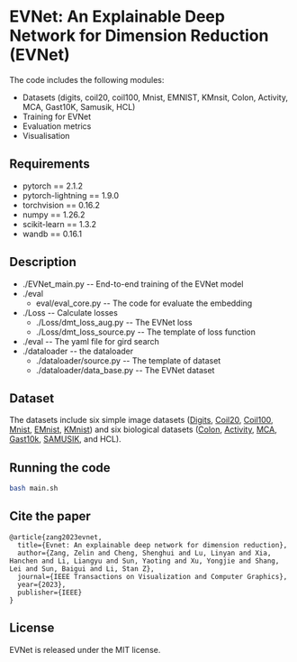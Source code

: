 
# EVNet: An Explainable Deep Network for Dimension Reduction (EVNet)

The code includes the following modules:
* Datasets (digits, coil20, coil100, Mnist, EMNIST, KMnsit, Colon, Activity, MCA, Gast10K, Samusik, HCL)
* Training for EVNet
* Evaluation metrics 
* Visualisation

## Requirements

* pytorch == 2.1.2
* pytorch-lightning == 1.9.0
* torchvision == 0.16.2
* numpy == 1.26.2
* scikit-learn == 1.3.2
* wandb == 0.16.1

## Description

* ./EVNet_main.py -- End-to-end training of the EVNet model
* ./eval
  * eval/eval_core.py -- The code for evaluate the embedding 
* ./Loss -- Calculate losses
  * ./Loss/dmt_loss_aug.py -- The EVNet loss
  * ./Loss/dmt_loss_source.py -- The template of loss function 
* ./eval -- The yaml file for gird search
* ./dataloader -- the dataloader
  * ./dataloader/source.py -- The template of dataset 
  * ./dataloader/data_base.py -- The EVNet dataset 

## Dataset

The datasets include six simple image datasets ([Digits](https://scikit-learn.org/stable/auto\_examples/datasets/plot\_digits\_last\_image.html), [Coil20](https://www.cs.columbia.edu/CAVE/software/softlib/coil-20.php), [Coil100](https://www.cs.columbia.edu/CAVE/software/softlib/coil-100.php), [Mnist](https://archive.ics.uci.edu/ml/datasets/Optical+Recognition+of+Handwritten+Digits), [EMnist](https://www.tensorflow.org/datasets/catalog/emnist), [KMnist](https://www.tensorflow.org/datasets/catalog/kmnist)) and six biological datasets ([Colon](https://figshare.com/articles/dataset/The\_microarray\_dataset\_of\_colon\_cancer\_in\_csv\_format\_/13658790/1), [Activity](https://www.kaggle.com/uciml/human-activity-recognition-with-smartphones), [MCA](https://figshare.com/articles/dataset/MCA\_DGE\_Data/5435866), [Gast10k](http://biogps.org/dataset/tag/gastric\%20carcinoma/), [SAMUSIK](https://github.com/abbioinfo/CyAnno), and HCL).

## Running the code

``` bash
bash main.sh
```
  
## Cite the paper

```
@article{zang2023evnet,
  title={Evnet: An explainable deep network for dimension reduction},
  author={Zang, Zelin and Cheng, Shenghui and Lu, Linyan and Xia, Hanchen and Li, Liangyu and Sun, Yaoting and Xu, Yongjie and Shang, Lei and Sun, Baigui and Li, Stan Z},
  journal={IEEE Transactions on Visualization and Computer Graphics},
  year={2023},
  publisher={IEEE}
}
```



## License

EVNet is released under the MIT license.
